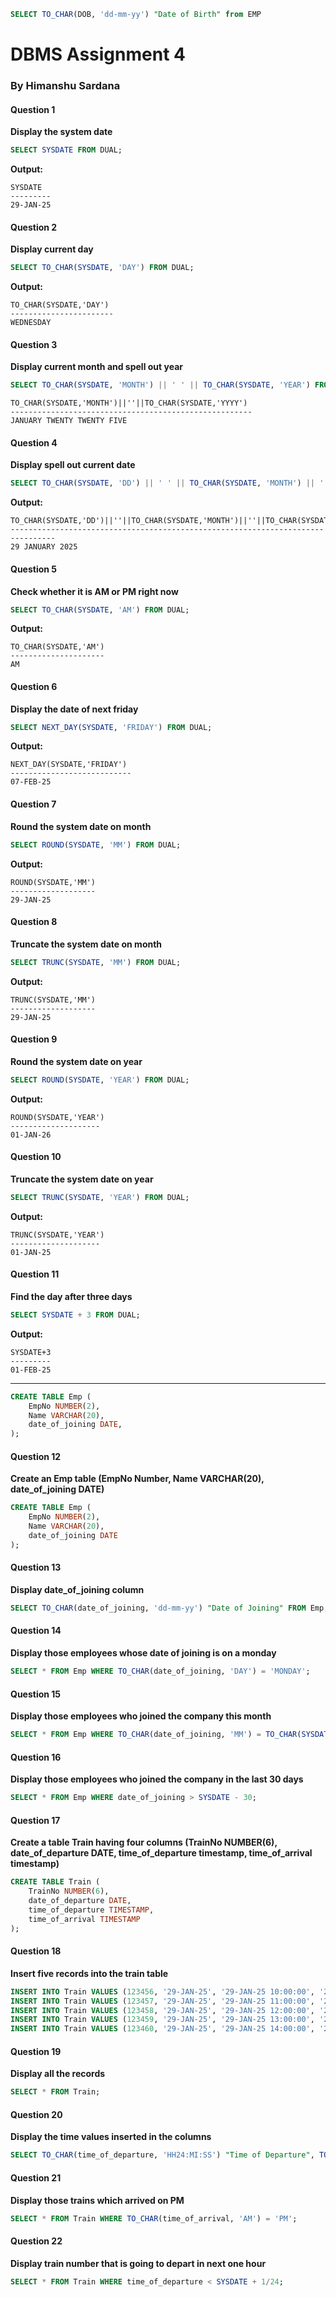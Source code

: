 ```sql
SELECT TO_CHAR(DOB, 'dd-mm-yy') "Date of Birth" from EMP
```
# DBMS Assignment 4
### By Himanshu Sardana

#### Question 1
**Display the system date** 
```sql
SELECT SYSDATE FROM DUAL;
```

**Output:** 
```
SYSDATE
---------
29-JAN-25
```

#### Question 2
**Display current day** 
```sql
SELECT TO_CHAR(SYSDATE, 'DAY') FROM DUAL;
```

**Output:** 
```
TO_CHAR(SYSDATE,'DAY')
-----------------------
WEDNESDAY
```

#### Question 3
**Display current month and spell out year** 
```sql
SELECT TO_CHAR(SYSDATE, 'MONTH') || ' ' || TO_CHAR(SYSDATE, 'YEAR') FROM DUAL;
```

```
TO_CHAR(SYSDATE,'MONTH')||''||TO_CHAR(SYSDATE,'YYYY')
------------------------------------------------------
JANUARY TWENTY TWENTY FIVE
```

#### Question 4
**Display spell out current date** 
```sql
SELECT TO_CHAR(SYSDATE, 'DD') || ' ' || TO_CHAR(SYSDATE, 'MONTH') || ' ' || TO_CHAR(SYSDATE, 'YYYY') FROM DUAL;
```

**Output:** 
```
TO_CHAR(SYSDATE,'DD')||''||TO_CHAR(SYSDATE,'MONTH')||''||TO_CHAR(SYSDATE,'YYYY')
--------------------------------------------------------------------------------
29 JANUARY 2025
```

#### Question 5
**Check whether it is AM or PM right now** 
```sql
SELECT TO_CHAR(SYSDATE, 'AM') FROM DUAL;
```

**Output:** 
```
TO_CHAR(SYSDATE,'AM')
---------------------
AM
```

#### Question 6
**Display the date of next friday** 
```sql
SELECT NEXT_DAY(SYSDATE, 'FRIDAY') FROM DUAL;
```

**Output:** 
```
NEXT_DAY(SYSDATE,'FRIDAY')
---------------------------
07-FEB-25
```

#### Question 7
**Round the system date on month** 
```sql
SELECT ROUND(SYSDATE, 'MM') FROM DUAL;
```

**Output:** 
```
ROUND(SYSDATE,'MM')
-------------------
29-JAN-25
```

#### Question 8
**Truncate the system date on month** 
```sql
SELECT TRUNC(SYSDATE, 'MM') FROM DUAL;
```

**Output:** 
```
TRUNC(SYSDATE,'MM')
-------------------
29-JAN-25
```

#### Question 9
**Round the system date on year** 
```sql
SELECT ROUND(SYSDATE, 'YEAR') FROM DUAL;
```

**Output:** 
```
ROUND(SYSDATE,'YEAR')
--------------------
01-JAN-26
```

#### Question 10
**Truncate the system date on year** 
```sql
SELECT TRUNC(SYSDATE, 'YEAR') FROM DUAL;
```

**Output:** 
```
TRUNC(SYSDATE,'YEAR')
--------------------
01-JAN-25
```

#### Question 11
**Find the day after three days** 
```sql
SELECT SYSDATE + 3 FROM DUAL;
```

**Output:** 
```
SYSDATE+3
---------
01-FEB-25
```

---

```sql
CREATE TABLE Emp (
    EmpNo NUMBER(2),
    Name VARCHAR(20),
    date_of_joining DATE,
);
```

#### Question 12
**Create an Emp table (EmpNo Number, Name VARCHAR(20), date_of_joining DATE)** 
```sql
CREATE TABLE Emp (
    EmpNo NUMBER(2),
    Name VARCHAR(20),
    date_of_joining DATE
);
```

#### Question 13
**Display date_of_joining column** 
```sql
SELECT TO_CHAR(date_of_joining, 'dd-mm-yy') "Date of Joining" FROM Emp;
```

#### Question 14
**Display those employees whose date of joining is on a monday** 
```sql
SELECT * FROM Emp WHERE TO_CHAR(date_of_joining, 'DAY') = 'MONDAY';
```

#### Question 15
**Display those employees who joined the company this month** 
```sql
SELECT * FROM Emp WHERE TO_CHAR(date_of_joining, 'MM') = TO_CHAR(SYSDATE, 'MM');
```

#### Question 16
**Display those employees who joined the company in the last 30 days** 
```sql
SELECT * FROM Emp WHERE date_of_joining > SYSDATE - 30;
```

#### Question 17
**Create a table Train having four columns (TrainNo NUMBER(6), date_of_departure DATE, time_of_departure timestamp, time_of_arrival timestamp)** 
```sql
CREATE TABLE Train (
    TrainNo NUMBER(6),
    date_of_departure DATE,
    time_of_departure TIMESTAMP,
    time_of_arrival TIMESTAMP
);
```

#### Question 18
**Insert five records into the train table**
```sql
INSERT INTO Train VALUES (123456, '29-JAN-25', '29-JAN-25 10:00:00', '29-JAN-25 12:00:00');
INSERT INTO Train VALUES (123457, '29-JAN-25', '29-JAN-25 11:00:00', '29-JAN-25 13:00:00');
INSERT INTO Train VALUES (123458, '29-JAN-25', '29-JAN-25 12:00:00', '29-JAN-25 14:00:00');
INSERT INTO Train VALUES (123459, '29-JAN-25', '29-JAN-25 13:00:00', '29-JAN-25 15:00:00');
INSERT INTO Train VALUES (123460, '29-JAN-25', '29-JAN-25 14:00:00', '29-JAN-25 16:00:00');
```

#### Question 19
**Display all the records** 
```sql
SELECT * FROM Train;
```

#### Question 20
**Display the time values inserted in the columns** 
```sql
SELECT TO_CHAR(time_of_departure, 'HH24:MI:SS') "Time of Departure", TO_CHAR(time_of_arrival, 'HH24:MI:SS') "Time of Arrival" FROM Train;
```

#### Question 21
**Display those trains which arrived on PM** 
```sql
SELECT * FROM Train WHERE TO_CHAR(time_of_arrival, 'AM') = 'PM';
```

#### Question 22
**Display train number that is going to depart in next one hour** 
```sql
SELECT * FROM Train WHERE time_of_departure < SYSDATE + 1/24;
```
